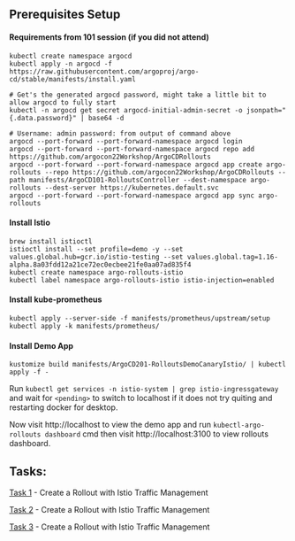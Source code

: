 ## Prerequisites Setup

#### Requirements from 101 session (if you did not attend)
```
kubectl create namespace argocd
kubectl apply -n argocd -f https://raw.githubusercontent.com/argoproj/argo-cd/stable/manifests/install.yaml

# Get's the generated argocd password, might take a little bit to allow argocd to fully start
kubectl -n argocd get secret argocd-initial-admin-secret -o jsonpath="{.data.password}" | base64 -d

# Username: admin password: from output of command above
argocd --port-forward --port-forward-namespace argocd login
argocd --port-forward --port-forward-namespace argocd repo add https://github.com/argocon22Workshop/ArgoCDRollouts
argocd --port-forward --port-forward-namespace argocd app create argo-rollouts --repo https://github.com/argocon22Workshop/ArgoCDRollouts --path manifests/ArgoCD101-RolloutsController --dest-namespace argo-rollouts --dest-server https://kubernetes.default.svc
argocd --port-forward --port-forward-namespace argocd app sync argo-rollouts
```

#### Install Istio
```
brew install istioctl
istioctl install --set profile=demo -y --set values.global.hub=gcr.io/istio-testing --set values.global.tag=1.16-alpha.8a03fdd12a21ce72ec0ecbee21fe0aa07ad835f4
kubectl create namespace argo-rollouts-istio
kubectl label namespace argo-rollouts-istio istio-injection=enabled
```

#### Install kube-prometheus
```
kubectl apply --server-side -f manifests/prometheus/upstream/setup
kubectl apply -k manifests/prometheus/
```

#### Install Demo App
```
kustomize build manifests/ArgoCD201-RolloutsDemoCanaryIstio/ | kubectl apply -f -
```
Run `kubectl get services -n istio-system | grep istio-ingressgateway` and wait for `<pending>` to switch to localhost
if it does not try quiting and restarting docker for desktop.

Now visit http://localhost to view the demo app and run `kubectl-argo-rollouts dashboard` cmd then visit http://localhost:3100 to view rollouts
dashboard.

## Tasks:
[Task 1](docs/Tasks-201-Rollouts/task1.md) - Create a Rollout with Istio Traffic Management

[Task 2](docs/Tasks-201-Rollouts/task2.md) - Create a Rollout with Istio Traffic Management

[Task 3](docs/Tasks-201-Rollouts/task3.md) - Create a Rollout with Istio Traffic Management

